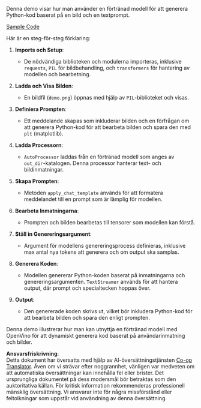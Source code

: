 <!--
CO_OP_TRANSLATOR_METADATA:
{
  "original_hash": "d7d7afa242a4a041ff4193546d4baf16",
  "translation_date": "2025-05-09T20:00:37+00:00",
  "source_file": "md/02.Application/04.Vision/Phi3/E2E_OpenVino_Phi3Vision.md",
  "language_code": "sv"
}
-->
Denna demo visar hur man använder en förtränad modell för att generera Python-kod baserat på en bild och en textprompt.

[Sample Code](../../../../../../code/06.E2E/E2E_OpenVino_Phi3-vision.ipynb)

Här är en steg-för-steg förklaring:

1. **Imports och Setup**:
   - De nödvändiga biblioteken och modulerna importeras, inklusive `requests`, `PIL` för bildbehandling, och `transformers` för hantering av modellen och bearbetning.

2. **Ladda och Visa Bilden**:
   - En bildfil (`demo.png`) öppnas med hjälp av `PIL`-biblioteket och visas.

3. **Definiera Prompten**:
   - Ett meddelande skapas som inkluderar bilden och en förfrågan om att generera Python-kod för att bearbeta bilden och spara den med `plt` (matplotlib).

4. **Ladda Processorn**:
   - `AutoProcessor` laddas från en förtränad modell som anges av `out_dir`-katalogen. Denna processor hanterar text- och bildinmatningar.

5. **Skapa Prompten**:
   - Metoden `apply_chat_template` används för att formatera meddelandet till en prompt som är lämplig för modellen.

6. **Bearbeta Inmatningarna**:
   - Prompten och bilden bearbetas till tensorer som modellen kan förstå.

7. **Ställ in Genereringsargument**:
   - Argument för modellens genereringsprocess definieras, inklusive max antal nya tokens att generera och om output ska samplas.

8. **Generera Koden**:
   - Modellen genererar Python-koden baserat på inmatningarna och genereringsargumenten. `TextStreamer` används för att hantera output, där prompt och specialtecken hoppas över.

9. **Output**:
   - Den genererade koden skrivs ut, vilket bör inkludera Python-kod för att bearbeta bilden och spara den enligt prompten.

Denna demo illustrerar hur man kan utnyttja en förtränad modell med OpenVino för att dynamiskt generera kod baserat på användarinmatning och bilder.

**Ansvarsfriskrivning**:  
Detta dokument har översatts med hjälp av AI-översättningstjänsten [Co-op Translator](https://github.com/Azure/co-op-translator). Även om vi strävar efter noggrannhet, vänligen var medveten om att automatiska översättningar kan innehålla fel eller brister. Det ursprungliga dokumentet på dess modersmål bör betraktas som den auktoritativa källan. För kritisk information rekommenderas professionell mänsklig översättning. Vi ansvarar inte för några missförstånd eller feltolkningar som uppstår vid användning av denna översättning.
